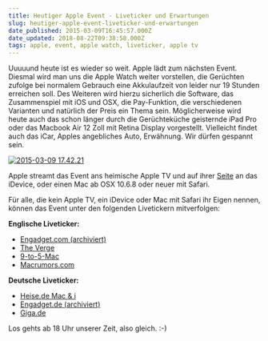 ```yaml
---
title: Heutiger Apple Event - Liveticker und Erwartungen
slug: heutiger-apple-event-liveticker-und-erwartungen
date_published: 2015-03-09T16:45:57.000Z
date_updated: 2018-08-22T09:38:58.000Z
tags: apple, event, apple watch, liveticker, apple tv
---
```


Uuuuund heute ist es wieder so weit. Apple lädt zum nächsten Event. Diesmal wird man uns die Apple Watch weiter vorstellen, die Gerüchten zufolge bei normalem Gebrauch eine Akkulaufzeit von leider nur 19 Stunden erreichen soll. Des Weiteren wird hierzu sicherlich die Software, das Zusammenspiel mit iOS und OSX, die Pay-Funktion, die verschiedenen Varianten und natürlich der Preis ein Thema sein. Möglicherweise wird heute auch das schon länger durch die Gerüchteküche geisternde iPad Pro oder das Macbook Air 12 Zoll mit Retina Display vorgestellt. Vielleicht findet auch das iCar, Apples angebliches Auto, Erwähnung. Wir dürfen gespannt sein.

[![2015-03-09 17.42.21](//picdump.thafaker.de/2015/03/2015-03-09-17.42.21-580x430.jpg)](__GHOST_URL__/heutiger-apple-event-liveticker-und-erwartungen/2015-03-09-17-42-21/)

Apple streamt das Event ans heimische Apple TV und auf ihrer [Seite](http://www.apple.com/live/2015-mar-event/) an das iDevice, oder einen Mac ab OSX 10.6.8 oder neuer mit Safari.

Für alle, die kein Apple TV, ein iDevice oder Mac mit Safari ihr Eigen nennen, können das Event unter den folgenden Livetickern mitverfolgen:

**Englische Liveticker:**

- [Engadget.com (archiviert)](http://web.archive.org/web/20150307131819/http://www.engadget.com:80/2015/03/06/apple-watch-event-expectations/)
- [The Verge](http://live.theverge.com/apple-watch-macbook-liveblog-march-2015/?_ga=1.252456269.556790792.1425919434)
- [9-to-5-Mac](http://9to5mac.com/2015/03/09/news-hub-apples-spring-forward-apple-watch-event/)
- [Macrumors.com](http://www.macrumors.com/2015/03/09/march-2015-event-live/)

**Deutsche Liveticker:**

- [Heise.de Mac & i](http://www.heise.de/newsticker/meldung/Ab-18-Uhr-Apple-Watch-und-neue-MacBooks-im-Liveticker-vom-Apple-Event-2570800.html)
- [Engadget.de (archiviert)](http://web.archive.org/web/20150311174642/http://de.engadget.com:80/2015/03/09/heute-ab-18-uhr-im-livestream-der-apple-event-in-san-francisco/)
- [Giga.de](http://www.giga.de/events/apple-event/)

Los gehts ab 18 Uhr unserer Zeit, also gleich. :-)
